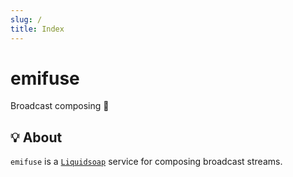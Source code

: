 ```yaml
---
slug: /
title: Index
---
```


# emifuse

Broadcast composing 🧼

## 💡 About

`emifuse` is a [`Liquidsoap`](https://www.liquidsoap.info)
service for composing broadcast streams.
